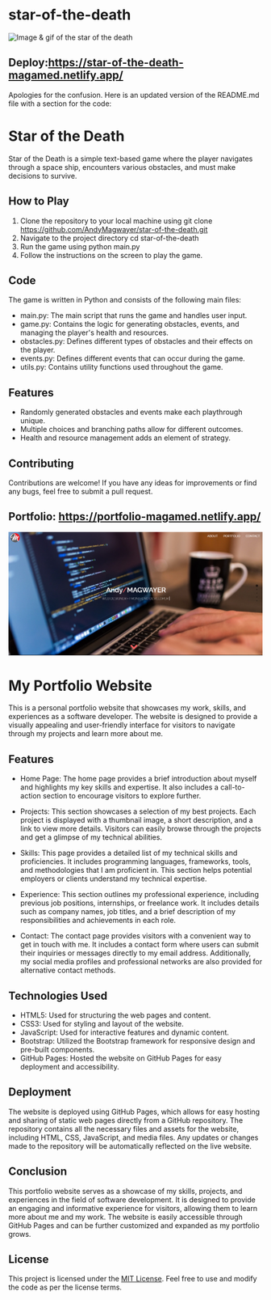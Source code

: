 # star-of-the-death

![Image & gif of the star of the death
](https://github.com/AndyMagwayer/star-of-the-death/blob/main/star-of-the-death.gif)

## Deploy:https://star-of-the-death-magamed.netlify.app/

Apologies for the confusion. Here is an updated version of the README.md file with a section for the code:

# Star of the Death

Star of the Death is a simple text-based game where the player navigates through a space ship, encounters various obstacles, and must make decisions to survive.

## How to Play

1. Clone the repository to your local machine using git clone https://github.com/AndyMagwayer/star-of-the-death.git
2. Navigate to the project directory cd star-of-the-death
3. Run the game using python main.py
4. Follow the instructions on the screen to play the game.

## Code

The game is written in Python and consists of the following main files:

- main.py: The main script that runs the game and handles user input.
- game.py: Contains the logic for generating obstacles, events, and managing the player's health and resources.
- obstacles.py: Defines different types of obstacles and their effects on the player.
- events.py: Defines different events that can occur during the game.
- utils.py: Contains utility functions used throughout the game.

## Features

- Randomly generated obstacles and events make each playthrough unique.
- Multiple choices and branching paths allow for different outcomes.
- Health and resource management adds an element of strategy.


## Contributing

Contributions are welcome! If you have any ideas for improvements or find any bugs, feel free to submit a pull request.

## Portfolio: https://portfolio-magamed.netlify.app/

![Image alt](https://github.com/AndyMagwayer/Portfolio-Website/blob/main/Screenshot%202023-09-17%20094045.png)
# My Portfolio Website

This is a personal portfolio website that showcases my work, skills, and experiences as a software developer. The website is designed to provide a visually appealing and user-friendly interface for visitors to navigate through my projects and learn more about me.

## Features

- Home Page: The home page provides a brief introduction about myself and highlights my key skills and expertise. It also includes a call-to-action section to encourage visitors to explore further.

- Projects: This section showcases a selection of my best projects. Each project is displayed with a thumbnail image, a short description, and a link to view more details. Visitors can easily browse through the projects and get a glimpse of my technical abilities.

- Skills: This page provides a detailed list of my technical skills and proficiencies. It includes programming languages, frameworks, tools, and methodologies that I am proficient in. This section helps potential employers or clients understand my technical expertise.

- Experience: This section outlines my professional experience, including previous job positions, internships, or freelance work. It includes details such as company names, job titles, and a brief description of my responsibilities and achievements in each role.

- Contact: The contact page provides visitors with a convenient way to get in touch with me. It includes a contact form where users can submit their inquiries or messages directly to my email address. Additionally, my social media profiles and professional networks are also provided for alternative contact methods.

## Technologies Used

- HTML5: Used for structuring the web pages and content.
- CSS3: Used for styling and layout of the website.
- JavaScript: Used for interactive features and dynamic content.
- Bootstrap: Utilized the Bootstrap framework for responsive design and pre-built components.
- GitHub Pages: Hosted the website on GitHub Pages for easy deployment and accessibility.

## Deployment

The website is deployed using GitHub Pages, which allows for easy hosting and sharing of static web pages directly from a GitHub repository. The repository contains all the necessary files and assets for the website, including HTML, CSS, JavaScript, and media files. Any updates or changes made to the repository will be automatically reflected on the live website.

## Conclusion

This portfolio website serves as a showcase of my skills, projects, and experiences in the field of software development. It is designed to provide an engaging and informative experience for visitors, allowing them to learn more about me and my work. The website is easily accessible through GitHub Pages and can be further customized and expanded as my portfolio grows.

## License

This project is licensed under the [MIT License](https://www.bcbe.org/cms/lib/AL01901374/Centricity/Domain/1760/Coping%20Skills%20Toolkit.pdf). Feel free to use and modify the code as per the license terms.
